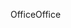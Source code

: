 <span data-ttu-id="030ce-101">Office</span><span class="sxs-lookup"><span data-stu-id="030ce-101">Office</span></span>
